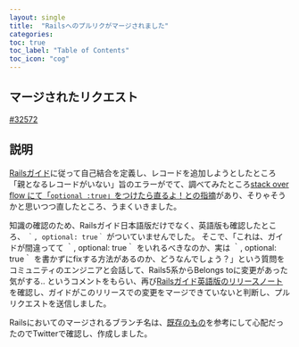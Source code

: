 ```yaml
---
layout: single
title:  "Railsへのプルリクがマージされました"
categories:
toc: true
toc_label: "Table of Contents"
toc_icon: "cog"
---
```


## マージされたリクエスト


[#32572](https://github.com/rails/rails/pull/32572)


## 説明

[Railsガイド](https://railsguides.jp/association_basics.html#%E8%87%AA%E5%B7%B1%E7%B5%90%E5%90%88)に従って自己結合を定義し、レコードを追加しようとしたところ「親となるレコードがいない」旨のエラーがでて、調べてみたところ[stack over flow にて「```optional :true```」をつけたら直るよ！との指摘](https://stackoverflow.com/questions/45321131/can-a-self-join-association-be-done-allowing-the-reference-to-be-blank)があり、そりゃそうかと思いつつ直したところ、うまくいきました。

知識の確認のため、Railsガイド日本語版だけでなく、英語版も確認したところ、 ``｀, optional: true｀`` がついていませんでした。
そこで、「これは、ガイドが間違ってて ｀, optional: true｀ をいれるべきなのか、実は ｀, optional: true｀ を書かずにfixする方法があるのか、どうなんでしょう？」という質問をコミュニティのエンジニアと会話して、Rails5系からBelongs toに変更があった気がする.. というコメントをもらい、再び[Railsガイド英語版のリリースノート](http://edgeguides.rubyonrails.org/5_0_release_notes.html#active-record-notable-changes)を確認し、ガイドがこのリリースでの変更をマージできていないと判断し、プルリクエストを送信しました。

Railsにおいてのマージされるブランチ名は、[既存のもの](https://github.com/rails/rails/pull/32481/commits)を参考にして心配だったのでTwitterで確認し、作成しました。
<blockquote class="twitter-tweet" data-lang="en"><a href="https://twitter.com/naoki_ishigaki/status/985134893465141249"></a></blockquote>
<blockquote class="twitter-tweet" data-lang="en"><a href="https://twitter.com/naoki_ishigaki/status/985136861461934080"></a></blockquote>
<script async src="https://platform.twitter.com/widgets.js" charset="utf-8"></script>
